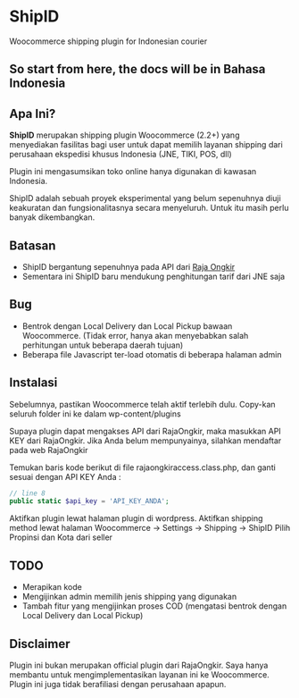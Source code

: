 # ShipID
Woocommerce shipping plugin for Indonesian courier

So start from here, the docs will be in **Bahasa Indonesia**
---------------------------------------------------------------

## Apa Ini?
**ShipID** merupakan shipping plugin Woocommerce (2.2+) yang menyediakan fasilitas bagi user untuk dapat memilih layanan shipping dari perusahaan ekspedisi khusus Indonesia (JNE, TIKI, POS, dll)

Plugin ini mengasumsikan toko online hanya digunakan di kawasan Indonesia.

ShipID adalah sebuah proyek eksperimental yang belum sepenuhnya diuji keakuratan dan fungsionalitasnya secara menyeluruh. Untuk itu masih perlu banyak dikembangkan.

## Batasan
- ShipID bergantung sepenuhnya pada API dari [Raja Ongkir](http://rajaongkir.com)
- Sementara ini ShipID baru mendukung penghitungan tarif dari JNE saja

## Bug
- Bentrok dengan Local Delivery dan Local Pickup bawaan Woocommerce. (Tidak error, hanya akan menyebabkan salah perhitungan untuk beberapa daerah tujuan)
- Beberapa file Javascript ter-load otomatis di beberapa halaman admin

## Instalasi
Sebelumnya, pastikan Woocommerce telah aktif terlebih dulu.
Copy-kan seluruh folder ini ke dalam wp-content/plugins

Supaya plugin dapat mengakses API dari RajaOngkir, maka masukkan API KEY dari RajaOngkir. Jika Anda belum mempunyainya, silahkan mendaftar pada web RajaOngkir

Temukan baris kode berikut di file rajaongkiraccess.class.php, dan ganti sesuai dengan API KEY Anda : 
```php
// line 8
public static $api_key = 'API_KEY_ANDA';
```

Aktifkan plugin lewat halaman plugin di wordpress.
Aktifkan shipping method lewat halaman Woocommerce -> Settings -> Shipping -> ShipID
Pilih Propinsi dan Kota dari seller


## TODO
- Merapikan kode
- Mengijinkan admin memilih jenis shipping yang digunakan
- Tambah fitur yang mengijinkan proses COD (mengatasi bentrok dengan Local Delivery dan Local Pickup)

## Disclaimer
Plugin ini bukan merupakan official plugin dari RajaOngkir. Saya hanya membantu untuk mengimplementasikan layanan ini ke Woocommerce.
Plugin ini juga tidak berafiliasi dengan perusahaan apapun.